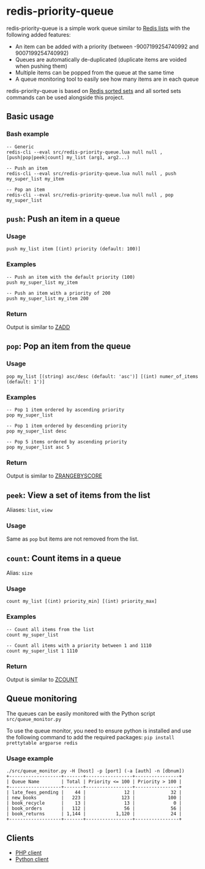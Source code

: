 # redis-priority-queue

redis-priority-queue is a simple work queue similar to [Redis lists](https://redis.io/commands#list) with the following added features:

 - An item can be added with a priority (between -9007199254740992 and 9007199254740992)
 - Queues are automatically de-duplicated (duplicate items are voided when pushing them)
 - Multiple items can be popped from the queue at the same time
 - A queue monitoring tool to easily see how many items are in each queue

redis-priority-queue is based on [Redis sorted sets](https://redis.io/commands#sorted_set) and all sorted sets commands can be used alongside this project.

## Basic usage

### Bash example

```
-- Generic
redis-cli --eval src/redis-priority-queue.lua null null , [push|pop|peek|count] my_list (arg1, arg2...)

-- Push an item
redis-cli --eval src/redis-priority-queue.lua null null , push my_super_list my_item

-- Pop an item
redis-cli --eval src/redis-priority-queue.lua null null , pop my_super_list
```

## `push`: Push an item in a queue

### Usage
`push my_list item [(int) priority (default: 100)]`

### Examples

```
-- Push an item with the default priority (100)
push my_super_list my_item

-- Push an item with a priority of 200
push my_super_list my_item 200
```

### Return

Output is similar to [ZADD](https://redis.io/commands/zadd)

## `pop`: Pop an item from the queue

### Usage
`pop my_list [(string) asc/desc (default: 'asc')] [(int) numer_of_items (default: 1')]`

### Examples

```
-- Pop 1 item ordered by ascending priority
pop my_super_list

-- Pop 1 item ordered by descending priority
pop my_super_list desc

-- Pop 5 items ordered by ascending priority
pop my_super_list asc 5
```

### Return

Output is similar to [ZRANGEBYSCORE](https://redis.io/commands/zrangebyscore)

## `peek`: View a set of items from the list
Aliases: `list`, `view`

### Usage

Same as `pop` but items are not removed from the list.

## `count`: Count items in a queue

Alias: `size`

### Usage

`count my_list [(int) priority_min] [(int) priority_max]`

### Examples

```
-- Count all items from the list
count my_super_list

-- Count all items with a priority between 1 and 1110
count my_super_list 1 1110
```

### Return

Output is similar to [ZCOUNT](https://redis.io/commands/zcount)

## Queue monitoring

The queues can be easily monitored with the Python script `src/queue_monitor.py`

To use the queue monitor, you need to ensure python is installed and use the following command to add the required packages:
`pip install prettytable argparse redis`

### Usage example

```
./src/queue_monitor.py -H [host] -p [port] (-a [auth] -n [dbnum])
+-------------------+-------+-----------------+----------------+
| Queue Name        | Total | Priority <= 100 | Priority > 100 |
+-------------------+-------+-----------------+----------------+
| late_fees_pending |    44 |              12 |             32 |
| new_books         |   223 |             123 |            100 |
| book_recycle      |    13 |              13 |              0 |
| book_orders       |   112 |              56 |             56 |
| book_returns      | 1,144 |           1,120 |             24 |
+-------------------+-------+-----------------+----------------+
```

## Clients

 - [PHP client](clients/php/)
 - [Python client](clients/python/)
